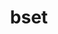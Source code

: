 ---
pid: fs322
title: bset
location_transcription: btnd
coordinates: "[-75.150733675097, 39.955576329939]"
zipcode: 
gen_neighborhood: 
neighborhood: 
outside_phl: 
age: '9'
age_range: 6-13
instagram: 
image_file_name: fs_322.jpg
proposal_transcription: 
topic: Unknown
topic_summary: '0'
type: Other No Form
keywords_other: 
credit: Novoll
image_labels: 
twitter: 
facebook: 
permalink: "/monuments/fs322/"
layout: item-page
---